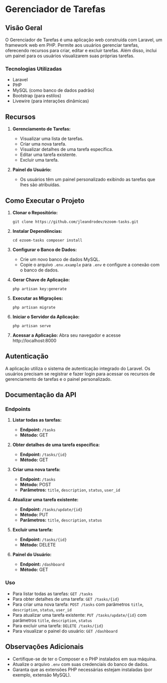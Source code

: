 # Gerenciador de Tarefas 

## Visão Geral 

O Gerenciador de Tarefas é uma aplicação web construída com Laravel, um framework web em PHP. Permite aos usuários gerenciar tarefas, oferecendo recursos para criar, editar e excluir tarefas. Além disso, inclui um painel para os usuários visualizarem suas próprias tarefas.

### Tecnologias Utilizadas 

- Laravel
- PHP
- MySQL (como banco de dados padrão)
- Bootstrap (para estilos)
- Livewire (para interações dinâmicas)

## Recursos 

1. **Gerenciamento de Tarefas:**

   - Visualizar uma lista de tarefas.
   - Criar uma nova tarefa.
   - Visualizar detalhes de uma tarefa específica.
   - Editar uma tarefa existente.
   - Excluir uma tarefa.
2. **Painel do Usuário:**

   - Os usuários têm um painel personalizado exibindo as tarefas que lhes são atribuídas.

## Como Executar o Projeto 

1. **Clonar o Repositório:**

   `git clone https://github.com/jleandrodev/ezoom-tasks.git`
2. **Instalar Dependências:**

   ``cd ezoom-tasks composer install``
3. **Configurar o Banco de Dados:**

   - Crie um novo banco de dados MySQL.
   - Copie o arquivo `.env.example` para `.env` e configure a conexão com o banco de dados.
4. **Gerar Chave de Aplicação:**

   `php artisan key:generate`
5. **Executar as Migrações:**

   `php artisan migrate`
6. **Iniciar o Servidor da Aplicação:**

   `php artisan serve`
7. **Acessar a Aplicação:** Abra seu navegador e acesse http://localhost:8000

## Autenticação 

A aplicação utiliza o sistema de autenticação integrado do Laravel. Os usuários precisam se registrar e fazer login para acessar os recursos de gerenciamento de tarefas e o painel personalizado.

## Documentação da API 

### Endpoints 

1. **Listar todas as tarefas:**

   - **Endpoint:** `/tasks`
   - **Método:** GET
2. **Obter detalhes de uma tarefa específica:**

   - **Endpoint:** `/tasks/{id}`
   - **Método:** GET
3. **Criar uma nova tarefa:**

   - **Endpoint:** `/tasks`
   - **Método:** POST
   - **Parâmetros:** `title`, `description`, `status`, `user_id`
4. **Atualizar uma tarefa existente:**

   - **Endpoint:** `/tasks/update/{id}`
   - **Método:** PUT
   - **Parâmetros:** `title`, `description`, `status`
5. **Excluir uma tarefa:**

   - **Endpoint:** `/tasks/{id}`
   - **Método:** DELETE
6. **Painel do Usuário:**

   - **Endpoint:** `/dashboard`
   - **Método:** GET

### Uso

- Para listar todas as tarefas: `GET /tasks`
- Para obter detalhes de uma tarefa: `GET /tasks/{id}`
- Para criar uma nova tarefa: `POST /tasks` com parâmetros `title`, `description`, `status`, `user_id`
- Para atualizar uma tarefa existente: `PUT /tasks/update/{id}` com parâmetros `title`, `description`, `status`
- Para excluir uma tarefa: `DELETE /tasks/{id}`
- Para visualizar o painel do usuário: `GET /dashboard`

## Observações Adicionais

- Certifique-se de ter o Composer e o PHP instalados em sua máquina.
- Atualize o arquivo `.env` com suas credenciais do banco de dados.
- Garanta que as extensões PHP necessárias estejam instaladas (por exemplo, extensão MySQL).

